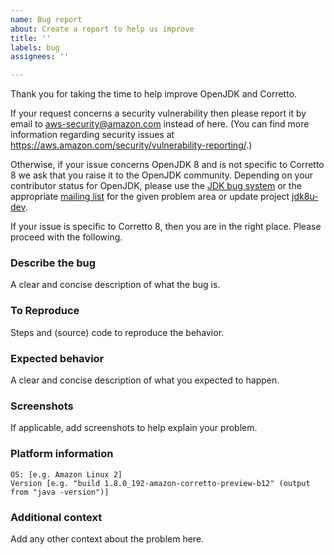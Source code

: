 ```yaml
---
name: Bug report
about: Create a report to help us improve
title: ''
labels: bug
assignees: ''

---
```


Thank you for taking the time to help improve OpenJDK and Corretto.

If your request concerns a security vulnerability then please report it by email to aws-security@amazon.com instead of here.
(You can find more information regarding security issues at https://aws.amazon.com/security/vulnerability-reporting/.)

Otherwise, if your issue concerns OpenJDK 8
and is not specific to Corretto 8
we ask that you raise it to the OpenJDK community.
Depending on your contributor status for OpenJDK,
please use the [JDK bug system]() or
the appropriate [mailing list](http://mail.openjdk.java.net/mailman/listinfo)
for the given problem area or update project [jdk8u-dev](http://mail.openjdk.java.net/mailman/listinfo/jdk8u-dev).

If your issue is specific to Corretto 8,
then you are in the right place.
Please proceed with the following.

### Describe the bug
A clear and concise description of what the bug is.

### To Reproduce
Steps and (source) code to reproduce the behavior.

### Expected behavior
A clear and concise description of what you expected to happen.

### Screenshots
If applicable, add screenshots to help explain your problem.

### Platform information
    OS: [e.g. Amazon Linux 2]
    Version [e.g. "build 1.8.0_192-amazon-corretto-preview-b12" (output from "java -version")]

### Additional context
Add any other context about the problem here.
